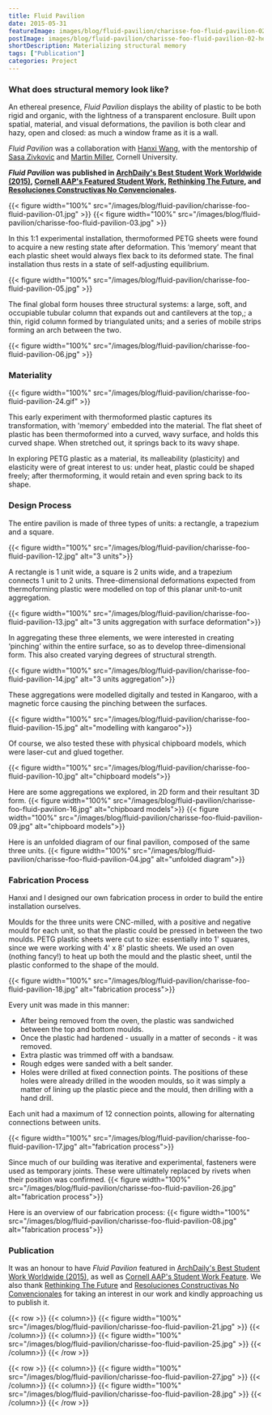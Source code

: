 ```yaml
---
title: Fluid Pavilion
date: 2015-05-31
featureImage: images/blog/fluid-pavilion/charisse-foo-fluid-pavilion-02-thumbnail-v.jpg
postImage: images/blog/fluid-pavilion/charisse-foo-fluid-pavilion-02-header.jpg
shortDescription: Materializing structural memory
tags: ["Publication"]
categories: Project
---
```


### What does structural memory look like?

An ethereal presence, _Fluid Pavilion_ displays the ability of plastic to be both rigid and organic, with the lightness of a transparent enclosure. Built upon spatial, material, and visual deformations, the pavilion is both clear and hazy, open and closed: as much a window frame as it is a wall.

_Fluid Pavilion_ was a collaboration with [Hanxi Wang](https://www.linkedin.com/in/hanxi-wang-868908137), with the mentorship of [Sasa Zivkovic](https://aap.cornell.edu/people/sasa-zivkovic) and [Martin Miller](https://aap.cornell.edu/people/martin-miller), Cornell University.

**_Fluid Pavilion_ was published in [ArchDaily's Best Student Work Worldwide (2015)](https://www.archdaily.com/771146/the-best-student-work-worldwide-archdaily-readers-show-us-their-studio-projects), [Cornell AAP\'s Featured Student Work](https://aap.cornell.edu/student-work/fluid-pavilion), [Rethinking The Future](https://www.re-thinkingthefuture.com/temporary-structure/fluid-pavilion-hanxi-charisse/), and [Resoluciones Constructivas No Convencionales](https://www.facebook.com/rcnc.fauucs/posts/1309734725777266).**

{{< figure width="100%" src="/images/blog/fluid-pavilion/charisse-foo-fluid-pavilion-01.jpg" >}}
{{< figure width="100%" src="/images/blog/fluid-pavilion/charisse-foo-fluid-pavilion-03.jpg" >}}

In this 1:1 experimental installation, thermoformed PETG sheets were found to acquire a new resting state after deformation. This ‘memory’ meant that each plastic sheet would always flex back to its deformed state. The final installation thus rests in a state of self-adjusting equilibrium.

{{< figure width="100%" src="/images/blog/fluid-pavilion/charisse-foo-fluid-pavilion-05.jpg" >}}

The final global form houses three structural systems: a large, soft, and occupiable tubular column that expands out and cantilevers at the top,; a thin, rigid column formed by triangulated units; and a series of mobile strips forming an arch between the two.

{{< figure width="100%" src="/images/blog/fluid-pavilion/charisse-foo-fluid-pavilion-06.jpg" >}}

### Materiality

{{< figure width="100%" src="/images/blog/fluid-pavilion/charisse-foo-fluid-pavilion-24.gif" >}}

This early experiment with thermoformed plastic captures its transformation, with 'memory' embedded into the material. The flat sheet of plastic has been thermoformed into a curved, wavy surface, and holds this curved shape. When stretched out, it springs back to its wavy shape.

In exploring PETG plastic as a material, its malleability (plasticity) and elasticity were of great interest to us: under heat, plastic could be shaped freely; after thermoforming, it would retain and even spring back to its shape.

### Design Process

The entire pavilion is made of three types of units: a rectangle, a trapezium and a square.

{{< figure width="100%" src="/images/blog/fluid-pavilion/charisse-foo-fluid-pavilion-12.jpg" alt="3 units">}}

A rectangle is 1 unit wide, a square is 2 units wide, and a trapezium connects 1 unit to 2 units.
Three-dimensional deformations expected from thermoforming plastic were modelled on top of this planar unit-to-unit aggregation.

{{< figure width="100%" src="/images/blog/fluid-pavilion/charisse-foo-fluid-pavilion-13.jpg" alt="3 units aggregation with surface deformation">}}

In aggregating these three elements, we were interested in creating ‘pinching’ within the entire surface, so as to develop three-dimensional form. This also created varying degrees of structural strength.

{{< figure width="100%" src="/images/blog/fluid-pavilion/charisse-foo-fluid-pavilion-14.jpg" alt="3 units aggregation">}}

These aggregations were modelled digitally and tested in Kangaroo, with a magnetic force causing the pinching between the surfaces.

{{< figure width="100%" src="/images/blog/fluid-pavilion/charisse-foo-fluid-pavilion-15.jpg" alt="modelling with kangaroo">}}

Of course, we also tested these with physical chipboard models, which were laser-cut and glued together.

{{< figure width="100%" src="/images/blog/fluid-pavilion/charisse-foo-fluid-pavilion-10.jpg" alt="chipboard models">}}

Here are some aggregations we explored, in 2D form and their resultant 3D form.
{{< figure width="100%" src="/images/blog/fluid-pavilion/charisse-foo-fluid-pavilion-16.jpg" alt="chipboard models">}}
{{< figure width="100%" src="/images/blog/fluid-pavilion/charisse-foo-fluid-pavilion-09.jpg" alt="chipboard models">}}

Here is an unfolded diagram of our final pavilion, composed of the same three units.
{{< figure width="100%" src="/images/blog/fluid-pavilion/charisse-foo-fluid-pavilion-04.jpg" alt="unfolded diagram">}}

### Fabrication Process

Hanxi and I designed our own fabrication process in order to build the entire installation ourselves.

Moulds for the three units were CNC-milled, with a positive and negative mould for each unit, so that the plastic could be pressed in between the two moulds. PETG plastic sheets were cut to size: essentially into 1' squares, since we were working with 4' x 8' plastic sheets. We used an oven (nothing fancy!) to heat up both the mould and the plastic sheet, until the plastic conformed to the shape of the mould.

{{< figure width="100%" src="/images/blog/fluid-pavilion/charisse-foo-fluid-pavilion-18.jpg" alt="fabrication process">}}

Every unit was made in this manner:

- After being removed from the oven, the plastic was sandwiched between the top and bottom moulds.
- Once the plastic had hardened - usually in a matter of seconds - it was removed.
- Extra plastic was trimmed off with a bandsaw.
- Rough edges were sanded with a belt sander.
- Holes were drilled at fixed connection points. The positions of these holes were already drilled in the wooden moulds, so it was simply a matter of lining up the plastic piece and the mould, then drilling with a hand drill.

Each unit had a maximum of 12 connection points, allowing for alternating connections between units.

{{< figure width="100%" src="/images/blog/fluid-pavilion/charisse-foo-fluid-pavilion-17.jpg" alt="fabrication process">}}

Since much of our building was iterative and experimental, fasteners were used as temporary joints. These were ultimately replaced by rivets when their position was confirmed.
{{< figure width="100%" src="/images/blog/fluid-pavilion/charisse-foo-fluid-pavilion-26.jpg" alt="fabrication process">}}

Here is an overview of our fabrication process:
{{< figure width="100%" src="/images/blog/fluid-pavilion/charisse-foo-fluid-pavilion-08.jpg" alt="fabrication process">}}

### Publication

It was an honour to have _Fluid Pavilion_ featured in [ArchDaily's Best Student Work Worldwide (2015)](https://www.archdaily.com/771146/the-best-student-work-worldwide-archdaily-readers-show-us-their-studio-projects), as well as [Cornell AAP\'s Student Work Feature](https://aap.cornell.edu/student-work/fluid-pavilion). We also thank [Rethinking The Future](https://www.re-thinkingthefuture.com/temporary-structure/fluid-pavilion-hanxi-charisse/) and [Resoluciones Constructivas No Convencionales](https://www.facebook.com/rcnc.fauucs/posts/1309734725777266) for taking an interest in our work and kindly approaching us to publish it.

{{< row >}}
{{< column>}}
{{< figure width="100%" src="/images/blog/fluid-pavilion/charisse-foo-fluid-pavilion-21.jpg" >}}
{{< /column>}}
{{< column>}}
{{< figure width="100%" src="/images/blog/fluid-pavilion/charisse-foo-fluid-pavilion-25.jpg" >}}
{{< /column>}}
{{< /row >}}

{{< row >}}
{{< column>}}
{{< figure width="100%" src="/images/blog/fluid-pavilion/charisse-foo-fluid-pavilion-27.jpg" >}}
{{< /column>}}
{{< column>}}
{{< figure width="100%" src="/images/blog/fluid-pavilion/charisse-foo-fluid-pavilion-28.jpg" >}}
{{< /column>}}
{{< /row >}}
